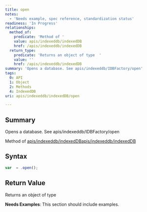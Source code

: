 ```yaml
---
title: open
notes:
  - 'Needs example, spec reference, standardization status'
readiness: 'In Progress'
relationships:
  method_of:
    predicate: 'Method of '
    value: apis/indexeddb/indexedDB
    href: /apis/indexeddb/indexedDB
  return_type:
    predicate: 'Returns an object of type  '
    value: ''
    href: /apis/indexeddb/indexedDB
summary: 'Opens a database. See apis/indexeddb/IDBFactory/open'
tags:
  0: API
  1: Object
  2: Methods
  4: IndexedDB
uri: apis/indexeddb/indexedDB/open

---
```

## Summary

Opens a database. See apis/indexeddb/IDBFactory/open

Method of [apis/indexeddb/indexedDB](/apis/indexeddb/indexedDB)[apis/indexeddb/indexedDB](/apis/indexeddb/indexedDB)

## Syntax

``` js
var  = .open();
```

## Return Value

Returns an object of type

**Needs Examples**: This section should include examples.

